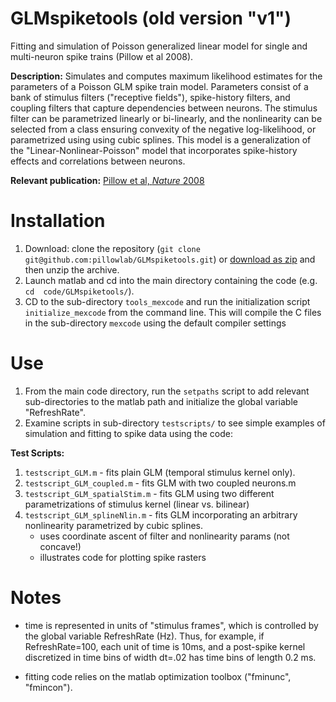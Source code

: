 # GLMspiketools (old version "v1")

Fitting and simulation of Poisson generalized linear model for single and multi-neuron spike trains (Pillow et al 2008).


**Description:**  Simulates and computes maximum likelihood estimates for
the parameters of a Poisson GLM spike train model. Parameters
consist of a bank of stimulus filters ("receptive fields"),
spike-history filters, and coupling filters that capture dependencies
between neurons. The stimulus filter can be parametrized linearly or
bi-linearly, and the nonlinearity can be selected from a class
ensuring convexity of the negative log-likelihood, or parametrized using
using cubic splines. This model is a generalization of the
"Linear-Nonlinear-Poisson" model that incorporates spike-history
effects and correlations between neurons.

**Relevant publication:**
[Pillow et al, *Nature* 2008](http://pillowlab.princeton.edu/pubs/abs_ParkI_NN14.html)



Installation
==========

1. Download: clone the repository (```git clone git@github.com:pillowlab/GLMspiketools.git```) or
   [download as zip](https://github.com/pillowlab/GLMspiketools/archive/master.zip)
   and then unzip the archive.
2. Launch matlab and cd into the main directory containing the code
    (e.g. `cd  code/GLMspiketools/`).
3. CD to the sub-directory `tools_mexcode` and run the initialization
    script `initialize_mexcode` from the command line.  This will
    compile the C files in the sub-directory `mexcode` using the
    default compiler settings

Use
===

1. From the main code directory, run the `setpaths` script to add relevant
    sub-directories to the matlab path and initialize the global variable "RefreshRate".
2. Examine scripts in sub-directory `testscripts/` to see simple
    examples of simulation and fitting to spike data using the code:

**Test Scripts:**

1. `testscript_GLM.m` - fits plain GLM (temporal stimulus kernel only).
2. `testscript_GLM_coupled.m` - fits GLM with two coupled neurons.m
3. `testscript_GLM_spatialStim.m` - fits GLM using two different parametrizations
     of stimulus kernel (linear vs. bilinear) 
4. `testscript_GLM_splineNlin.m` - fits GLM incorporating an arbitrary
     nonlinearity parametrized by cubic splines.
     - uses coordinate ascent of filter and nonlinearity params (not concave!)
     - illustrates code for plotting spike rasters


Notes
=====

- time is represented in units of "stimulus frames", which is
controlled by the global variable RefreshRate (Hz).  Thus, for
example, if RefreshRate=100, each unit of time is 10ms, and a
post-spike kernel discretized in time bins of width dt=.02 has time
bins of length 0.2 ms.

- fitting code relies on the matlab optimization toolbox ("fminunc",
"fmincon").

